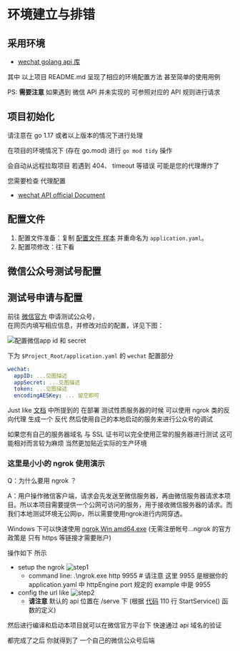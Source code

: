 # 环境建立与排错

## 采用环境

- [wechat golang api 库](https://github.com/silenceper/wechat)

其中 以上项目 README.md 呈现了相应的环境配置方法 甚至简单的使用用例

PS: **需要注意** 如果遇到 微信 API 并未实现的 可参照对应的 API 规则进行请求

## 项目初始化

请注意在 go 1.17 或者以上版本的情况下进行处理

在项目的环境情况下 (存在 go.mod) 进行 `go mod tidy` 操作

会自动从远程拉取项目 若遇到 404、 timeout 等错误 可能是您的代理爆炸了

您需要检查 代理配置

- [wechat API official Document](https://developers.weixin.qq.com/doc/offiaccount/Getting_Started/Overview.html)

## 配置文件

1. 配置文件准备：复制 [配置文件 样本](../application.example.yaml) 并重命名为 `application.yaml`。
2. 配置项修改：往下看

## 微信公众号测试号配置

## 测试号申请与配置

前往 [微信官方](https://mp.weixin.qq.com/debug/cgi-bin/sandbox?t=sandbox/login) 申请测试公众号，  
在网页内填写相应信息，并修改对应的配置，详见下图：  

![配置微信app id 和 secret](./img/wx_app_url_token_conf.png)  

下为 `$Project_Root/application.yaml` 的 `wechat` 配置部分  
```yaml
wechat:
  appID: ...见图描述
  appSecret: ...见图描述
  token: ...见图描述
  encodingAESKey: ... 留空即可
```

Just like [文档](https://silenceper.com/wechat/officialaccount/start.html) 中所提到的
在部署 测试性质服务器的时候 可以使用 ngrok 类的反向代理 生成一个 反代 然后使用自己的本地启动的服务来进行公众号的调试

如果您有自己的服务器域名 与 SSL 证书可以完全使用正常的服务器进行测试 这可能相对而言较为麻烦 当然更加贴近实际的生产环境

### 这里是小小的 ngrok 使用演示 

Q：为什么要用 ngrok ？

A：用户操作微信客户端，请求会先发送至微信服务器，再由微信服务器请求本项目。所以本项目需要提供一个公网可访问的服务，用于接收微信服务器的请求。而我们本地测试环境无公网ip，所以需要使用ngrok进行内网穿透。

Windows 下可以快速使用 [ngrok Win amd64.exe](https://bin.equinox.io/c/4VmDzA7iaHb/ngrok-stable-windows-amd64.zip) (无需注册帐号...ngrok 的官方政策是 只有 https 等链接才需要账户) 

操作如下 所示

- setup the ngrok ![step1](img/ngrok_conf.png)
  - command line: .\ngrok.exe http 9955 # 请注意 这里 9955 是根据你的 application.yaml 中 httpEngine port 规定的 example 中是 9955
- config the url like ![step2](img/url_and_token.png)
  - **请注意** 默认的 api 位置在 /serve 下 (根据 [代码](https://github.com/hduhelp/wechat-template/blob/58819b1250368716726054648fb1a9235811c194/server/server.go#L92) 110 行 StartService() 函数的定义)

然后进行编译和启动本项目就可以在微信官方平台下 快速通过 api 域名的验证

都完成了之后 你就得到了 一个自己的微信公众号后端







